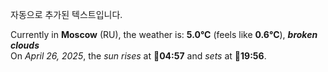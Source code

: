 
자동으로 추가된 텍스트입니다.

<!--START_SECTION:weather:moscow-->
Currently in **Moscow** (RU), the weather is: **5.0°C** (feels like **0.6°C**), ***broken clouds***<br/>
On *April 26, 2025*, the *sun rises* at 🌅**04:57** and *sets* at 🌇**19:56**.
<!--END_SECTION:weather-->
